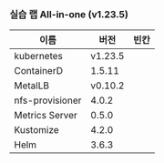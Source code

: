 ### 실습 랩 All-in-one (v1.23.5)

이름              | 버전     |   빈칸
----            | ----    | ----
kubernetes      | v1.23.5 |
ContainerD      | 1.5.11  |
MetalLB         | v0.10.2 |
nfs-provisioner | 4.0.2   |
Metrics Server  | 0.5.0   |
Kustomize       | 4.2.0   |
Helm            | 3.6.3   |
